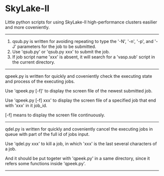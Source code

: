 # SkyLake-II
Little python scripts for using SkyLake-II high-performance clusters easilier and more coveniently.
*********************************************************************************
1. qsub.py is written for avoiding repeating to type the '-N', '-n', '-p', and '-J' parameters for the job to be submitted.
2. Use 'qsub.py' or 'qsub.py xxx' to submit the job.
3. If job script name 'xxx' is absent, it will search for a 'vasp.sub' script in the current directory.
*********************************************************************************
qpeek.py is written for quickly and coveniently check the executing state and process of the executing jobs.

Use 'qpeek.py [-f]' to display the screen file of the newest submitted job.

Use 'qpeek.py [-f] xxx' to display the screen file of a specified job that end with 'xxx' in it job_id.

[-f] means to display the screen file continuously.
*********************************************************************************
qdel.py is written for quickly and coveniently cancel the executing jobs in queue with part of the full id of jobs input.

Use 'qdel.py xxx' to kill a job, in which 'xxx' is the last several characters of a job.

And it should be put togeter with 'qpeek.py' in a same directory, since it refers some functions inside 'qpeek.py'.
*********************************************************************************

